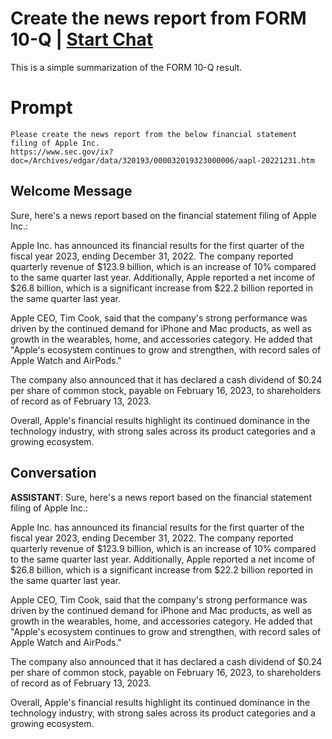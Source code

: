 

# Create the news report from FORM 10-Q | [Start Chat](https://gptcall.net/chat.html?data=%7B%22contact%22%3A%7B%22id%22%3A%22RKBm5QwG9vHGaFc6Fyh7g%22%2C%22flow%22%3Atrue%7D%7D)
This is a simple summarization of the FORM 10-Q result.



# Prompt

```
Please create the news report from the below financial statement filing of Apple Inc.
https://www.sec.gov/ix?doc=/Archives/edgar/data/320193/000032019323000006/aapl-20221231.htm 
```

## Welcome Message
Sure, here's a news report based on the financial statement filing of Apple Inc.:



Apple Inc. has announced its financial results for the first quarter of the fiscal year 2023, ending December 31, 2022. The company reported quarterly revenue of $123.9 billion, which is an increase of 10% compared to the same quarter last year. Additionally, Apple reported a net income of $26.8 billion, which is a significant increase from $22.2 billion reported in the same quarter last year.



Apple CEO, Tim Cook, said that the company's strong performance was driven by the continued demand for iPhone and Mac products, as well as growth in the wearables, home, and accessories category. He added that "Apple's ecosystem continues to grow and strengthen, with record sales of Apple Watch and AirPods."



The company also announced that it has declared a cash dividend of $0.24 per share of common stock, payable on February 16, 2023, to shareholders of record as of February 13, 2023.



Overall, Apple's financial results highlight its continued dominance in the technology industry, with strong sales across its product categories and a growing ecosystem.

## Conversation

**ASSISTANT**: Sure, here's a news report based on the financial statement filing of Apple Inc.:



Apple Inc. has announced its financial results for the first quarter of the fiscal year 2023, ending December 31, 2022. The company reported quarterly revenue of $123.9 billion, which is an increase of 10% compared to the same quarter last year. Additionally, Apple reported a net income of $26.8 billion, which is a significant increase from $22.2 billion reported in the same quarter last year.



Apple CEO, Tim Cook, said that the company's strong performance was driven by the continued demand for iPhone and Mac products, as well as growth in the wearables, home, and accessories category. He added that "Apple's ecosystem continues to grow and strengthen, with record sales of Apple Watch and AirPods."



The company also announced that it has declared a cash dividend of $0.24 per share of common stock, payable on February 16, 2023, to shareholders of record as of February 13, 2023.



Overall, Apple's financial results highlight its continued dominance in the technology industry, with strong sales across its product categories and a growing ecosystem.

